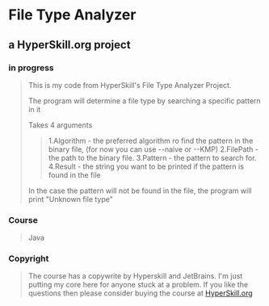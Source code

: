 # File Type Analyzer #
## a HyperSkill.org project ##
### in progress ###

> This is my code from HyperSkill's File Type Analyzer Project.
>
> The program will determine a file type by searching a specific pattern in it
>
> Takes 4 arguments
>
>> 1.Algorithm - the preferred algorithm ro find the pattern in the binary file, (for now you can use --naive or --KMP)
>> 2.FilePath - the path to the binary file.
>> 3.Pattern - the pattern to search for.
>> 4.Result - the string you want to be printed if the pattern is found in the file
>
> In the case the pattern will not be found in the file,
> the program will print "Unknown file type"


### Course ###

> Java

### Copyright ###

> The course has a copywrite by Hyperskill and JetBrains. I'm just putting my core here for anyone stuck at a problem.
> If you like the questions then please consider buying the course at [HyperSkill.org](https://hyperskill.org/)
